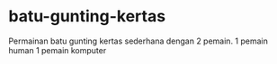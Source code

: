 # batu-gunting-kertas
Permainan batu gunting kertas sederhana dengan 2 pemain. 
1 pemain human 1 pemain komputer

